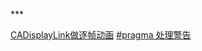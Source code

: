 <br/>
***
<br/>

[CADisplayLink做逐帧动画](https://www.jianshu.com/p/0eeb21244caa)
[#pragma 处理警告](https://www.jianshu.com/p/4720fc9e991a)
<br/>
